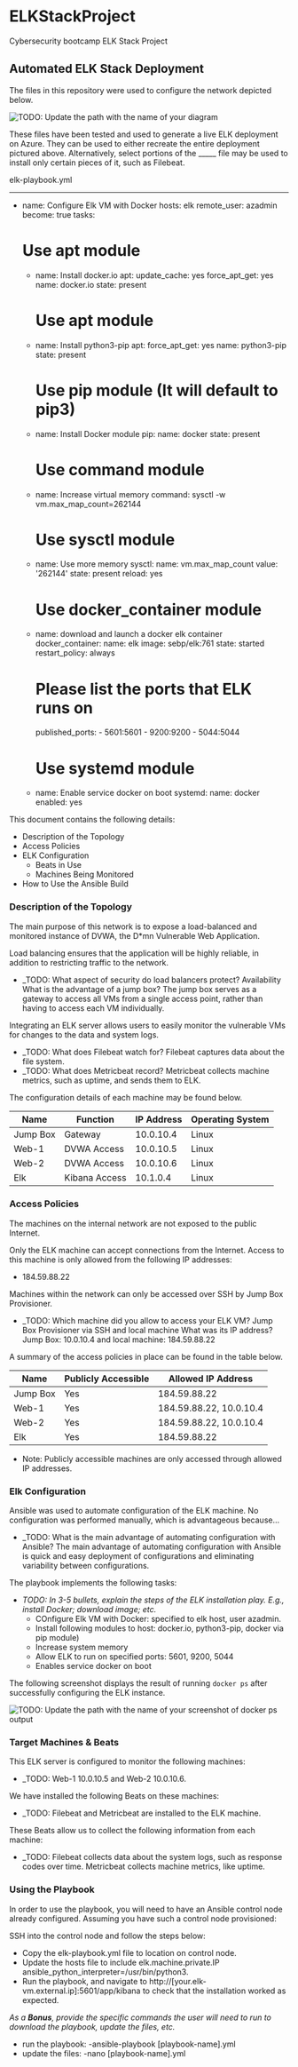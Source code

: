 # ELKStackProject
Cybersecurity bootcamp ELK Stack Project

## Automated ELK Stack Deployment

The files in this repository were used to configure the network depicted below.

![TODO: Update the path with the name of your diagram](Images/diagram_filename.png)

These files have been tested and used to generate a live ELK deployment on Azure. They can be used to either recreate the entire deployment pictured above. Alternatively, select portions of the _____ file may be used to install only certain pieces of it, such as Filebeat.

elk-playbook.yml

---
- name: Configure Elk VM with Docker
  hosts: elk
  remote_user: azadmin
  become: true
  tasks:
    # Use apt module
    - name: Install docker.io
      apt:
        update_cache: yes
        force_apt_get: yes
        name: docker.io
        state: present

      # Use apt module
    - name: Install python3-pip
      apt:
        force_apt_get: yes
        name: python3-pip
        state: present

      # Use pip module (It will default to pip3)
    - name: Install Docker module
      pip:
        name: docker
        state: present

      # Use command module
    - name: Increase virtual memory
      command: sysctl -w vm.max_map_count=262144

      # Use sysctl module
    - name: Use more memory
      sysctl:
        name: vm.max_map_count
        value: '262144'
        state: present
        reload: yes

      # Use docker_container module
    - name: download and launch a docker elk container
      docker_container:
        name: elk
        image: sebp/elk:761
        state: started
        restart_policy: always
        # Please list the ports that ELK runs on
        published_ports:
          -  5601:5601
          -  9200:9200
          -  5044:5044

      # Use systemd module
    - name: Enable service docker on boot
      systemd:
        name: docker
        enabled: yes

This document contains the following details:
- Description of the Topology
- Access Policies
- ELK Configuration
  - Beats in Use
  - Machines Being Monitored
- How to Use the Ansible Build


### Description of the Topology

The main purpose of this network is to expose a load-balanced and monitored instance of DVWA, the D*mn Vulnerable Web Application.

Load balancing ensures that the application will be highly reliable, in addition to restricting traffic to the network.
- _TODO: What aspect of security do load balancers protect? Availability
		 What is the advantage of a jump box? The jump box serves as a gateway to access all VMs from a single access point, rather than having to access each VM individually.

Integrating an ELK server allows users to easily monitor the vulnerable VMs for changes to the data and system logs.
- _TODO: What does Filebeat watch for? Filebeat captures data about the file system.
- _TODO: What does Metricbeat record? Metricbeat collects machine metrics, such as uptime, and sends them to ELK.

The configuration details of each machine may be found below.

| Name     | Function      | IP Address | Operating System |
|----------|---------------|------------|------------------|
| Jump Box | Gateway       | 10.0.10.4  | Linux            |
| Web-1    | DVWA Access   | 10.0.10.5  | Linux            |
| Web-2    | DVWA Access   | 10.0.10.6  | Linux            |
| Elk      | Kibana Access | 10.1.0.4   | Linux            |

### Access Policies

The machines on the internal network are not exposed to the public Internet. 

Only the ELK machine can accept connections from the Internet. Access to this machine is only allowed from the following IP addresses:
- 184.59.88.22

Machines within the network can only be accessed over SSH by Jump Box Provisioner.
- _TODO: Which machine did you allow to access your ELK VM? Jump Box Provisioner via SSH and local machine
         What was its IP address? Jump Box: 10.0.10.4 and local machine: 184.59.88.22

A summary of the access policies in place can be found in the table below.

| Name     | Publicly Accessible | Allowed IP Address      |
|----------|---------------------|-------------------------|
| Jump Box | Yes                 | 184.59.88.22            |
| Web-1    | Yes                 | 184.59.88.22, 10.0.10.4 |
| Web-2    | Yes                 | 184.59.88.22, 10.0.10.4 |
| Elk      | Yes                 | 184.59.88.22            |

- Note: Publicly accessible machines are only accessed through allowed IP addresses.

### Elk Configuration

Ansible was used to automate configuration of the ELK machine. No configuration was performed manually, which is advantageous because...
- _TODO: What is the main advantage of automating configuration with Ansible? The main advantage of automating configuration with Ansible is quick and easy deployment of configurations and eliminating variability between configurations.

The playbook implements the following tasks:
- _TODO: In 3-5 bullets, explain the steps of the ELK installation play. E.g., install Docker; download image; etc._
	- COnfigure Elk VM with Docker: specified to elk host, user azadmin.	
	- Install following modules to host: docker.io, python3-pip, docker via pip module)
	- Increase system memory
	- Allow ELK to run on specified ports: 5601, 9200, 5044
	- Enables service docker on boot
	
The following screenshot displays the result of running `docker ps` after successfully configuring the ELK instance.

![TODO: Update the path with the name of your screenshot of docker ps output](Images/docker_ps_output.png)

### Target Machines & Beats
This ELK server is configured to monitor the following machines:
- _TODO: Web-1 10.0.10.5 and Web-2 10.0.10.6.

We have installed the following Beats on these machines:
- _TODO: Filebeat and Metricbeat are installed to the ELK machine.

These Beats allow us to collect the following information from each machine:
- _TODO: Filebeat collects data about the system logs, such as response codes over time. Metricbeat collects machine metrics, like uptime. 

### Using the Playbook
In order to use the playbook, you will need to have an Ansible control node already configured. Assuming you have such a control node provisioned: 

SSH into the control node and follow the steps below:
- Copy the elk-playbook.yml file to location on control node.
- Update the hosts file to include elk.machine.private.IP ansible_python_interpreter=/usr/bin/python3.
- Run the playbook, and navigate to http://[your.elk-vm.external.ip]:5601/app/kibana to check that the installation worked as expected.

_As a **Bonus**, provide the specific commands the user will need to run to download the playbook, update the files, etc._
- run the playbook:
	-ansible-playbook [playbook-name].yml
- update the files:
	-nano [playbook-name].yml
